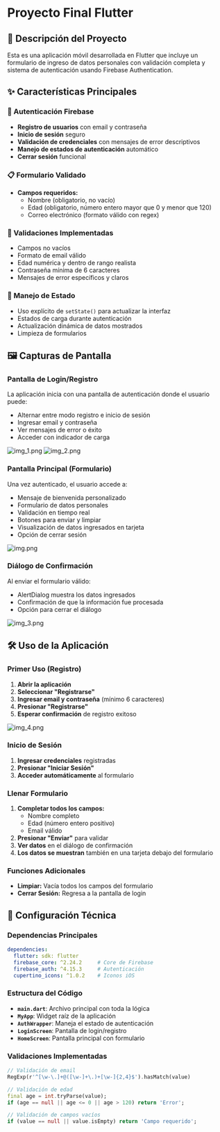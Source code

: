 # Proyecto Final Flutter

## 📱 Descripción del Proyecto

Esta es una aplicación móvil desarrollada en Flutter que incluye un formulario de ingreso de datos personales con validación completa y sistema de autenticación usando Firebase Authentication.

## ✨ Características Principales

### 🔐 Autenticación Firebase
- **Registro de usuarios** con email y contraseña
- **Inicio de sesión** seguro
- **Validación de credenciales** con mensajes de error descriptivos
- **Manejo de estados de autenticación** automático
- **Cerrar sesión** funcional

### 📋 Formulario Validado
- **Campos requeridos:**
    - Nombre (obligatorio, no vacío)
    - Edad (obligatorio, número entero mayor que 0 y menor que 120)
    - Correo electrónico (formato válido con regex)

### 🎯 Validaciones Implementadas
- Campos no vacíos
- Formato de email válido
- Edad numérica y dentro de rango realista
- Contraseña mínima de 6 caracteres
- Mensajes de error específicos y claros

### 🔄 Manejo de Estado
- Uso explícito de `setState()` para actualizar la interfaz
- Estados de carga durante autenticación
- Actualización dinámica de datos mostrados
- Limpieza de formularios

## 🖼️ Capturas de Pantalla

### Pantalla de Login/Registro
La aplicación inicia con una pantalla de autenticación donde el usuario puede:
- Alternar entre modo registro e inicio de sesión
- Ingresar email y contraseña
- Ver mensajes de error o éxito
- Acceder con indicador de carga

![img_1.png](img_1.png)
![img_2.png](img_2.png)

### Pantalla Principal (Formulario)
Una vez autenticado, el usuario accede a:
- Mensaje de bienvenida personalizado
- Formulario de datos personales
- Validación en tiempo real
- Botones para enviar y limpiar
- Visualización de datos ingresados en tarjeta
- Opción de cerrar sesión

![img.png](img.png)

### Diálogo de Confirmación
Al enviar el formulario válido:
- AlertDialog muestra los datos ingresados
- Confirmación de que la información fue procesada
- Opción para cerrar el diálogo

![img_3.png](img_3.png)

## 🛠️ Uso de la Aplicación

### Primer Uso (Registro)
1. **Abrir la aplicación**
2. **Seleccionar "Registrarse"**
3. **Ingresar email y contraseña** (mínimo 6 caracteres)
4. **Presionar "Registrarse"**
5. **Esperar confirmación** de registro exitoso

![img_4.png](img_4.png)

### Inicio de Sesión
1. **Ingresar credenciales** registradas
2. **Presionar "Iniciar Sesión"**
3. **Acceder automáticamente** al formulario

### Llenar Formulario
1. **Completar todos los campos:**
    - Nombre completo
    - Edad (número entero positivo)
    - Email válido
2. **Presionar "Enviar"** para validar
3. **Ver datos** en el diálogo de confirmación
4. **Los datos se muestran** también en una tarjeta debajo del formulario

### Funciones Adicionales
- **Limpiar:** Vacía todos los campos del formulario
- **Cerrar Sesión:** Regresa a la pantalla de login

## 🔧 Configuración Técnica

### Dependencias Principales
```yaml
dependencies:
  flutter: sdk: flutter
  firebase_core: ^2.24.2     # Core de Firebase
  firebase_auth: ^4.15.3     # Autenticación
  cupertino_icons: ^1.0.2    # Iconos iOS
```

### Estructura del Código
- **`main.dart`**: Archivo principal con toda la lógica
- **`MyApp`**: Widget raíz de la aplicación
- **`AuthWrapper`**: Maneja el estado de autenticación
- **`LoginScreen`**: Pantalla de login/registro
- **`HomeScreen`**: Pantalla principal con formulario

### Validaciones Implementadas
```dart
// Validación de email
RegExp(r'^[\w-\.]+@([\w-]+\.)+[\w-]{2,4}$').hasMatch(value)

// Validación de edad
final age = int.tryParse(value);
if (age == null || age <= 0 || age > 120) return 'Error';

// Validación de campos vacíos
if (value == null || value.isEmpty) return 'Campo requerido';
```
